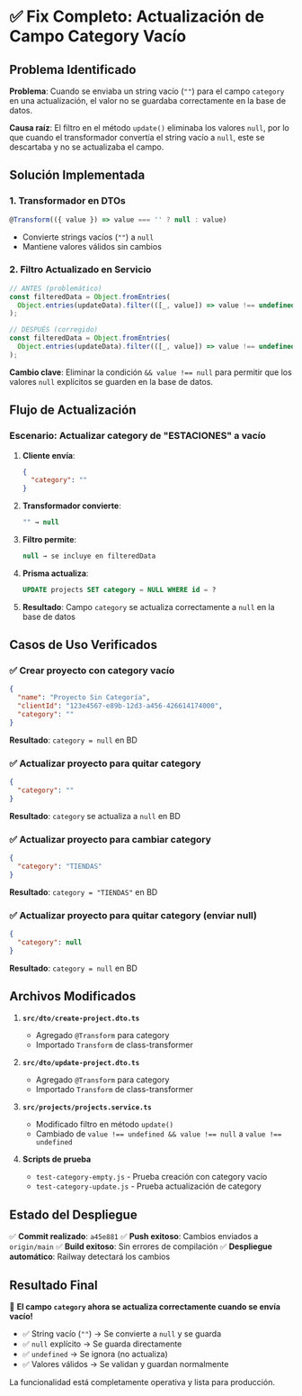 # ✅ Fix Completo: Actualización de Campo Category Vacío

## Problema Identificado

**Problema**: Cuando se enviaba un string vacío (`""`) para el campo `category` en una actualización, el valor no se guardaba correctamente en la base de datos.

**Causa raíz**: El filtro en el método `update()` eliminaba los valores `null`, por lo que cuando el transformador convertía el string vacío a `null`, este se descartaba y no se actualizaba el campo.

## Solución Implementada

### 1. **Transformador en DTOs**
```typescript
@Transform(({ value }) => value === '' ? null : value)
```
- Convierte strings vacíos (`""`) a `null`
- Mantiene valores válidos sin cambios

### 2. **Filtro Actualizado en Servicio**
```typescript
// ANTES (problemático)
const filteredData = Object.fromEntries(
  Object.entries(updateData).filter(([_, value]) => value !== undefined && value !== null)
);

// DESPUÉS (corregido)
const filteredData = Object.fromEntries(
  Object.entries(updateData).filter(([_, value]) => value !== undefined)
);
```

**Cambio clave**: Eliminar la condición `&& value !== null` para permitir que los valores `null` explícitos se guarden en la base de datos.

## Flujo de Actualización

### Escenario: Actualizar category de "ESTACIONES" a vacío

1. **Cliente envía**:
   ```json
   {
     "category": ""
   }
   ```

2. **Transformador convierte**:
   ```typescript
   "" → null
   ```

3. **Filtro permite**:
   ```typescript
   null → se incluye en filteredData
   ```

4. **Prisma actualiza**:
   ```sql
   UPDATE projects SET category = NULL WHERE id = ?
   ```

5. **Resultado**: Campo `category` se actualiza correctamente a `null` en la base de datos

## Casos de Uso Verificados

### ✅ Crear proyecto con category vacío
```json
{
  "name": "Proyecto Sin Categoría",
  "clientId": "123e4567-e89b-12d3-a456-426614174000",
  "category": ""
}
```
**Resultado**: `category = null` en BD

### ✅ Actualizar proyecto para quitar category
```json
{
  "category": ""
}
```
**Resultado**: `category` se actualiza a `null` en BD

### ✅ Actualizar proyecto para cambiar category
```json
{
  "category": "TIENDAS"
}
```
**Resultado**: `category = "TIENDAS"` en BD

### ✅ Actualizar proyecto para quitar category (enviar null)
```json
{
  "category": null
}
```
**Resultado**: `category = null` en BD

## Archivos Modificados

1. **`src/dto/create-project.dto.ts`**
   - Agregado `@Transform` para category
   - Importado `Transform` de class-transformer

2. **`src/dto/update-project.dto.ts`**
   - Agregado `@Transform` para category
   - Importado `Transform` de class-transformer

3. **`src/projects/projects.service.ts`**
   - Modificado filtro en método `update()`
   - Cambiado de `value !== undefined && value !== null` a `value !== undefined`

4. **Scripts de prueba**
   - `test-category-empty.js` - Prueba creación con category vacío
   - `test-category-update.js` - Prueba actualización de category

## Estado del Despliegue

✅ **Commit realizado**: `a45e881`
✅ **Push exitoso**: Cambios enviados a `origin/main`
✅ **Build exitoso**: Sin errores de compilación
✅ **Despliegue automático**: Railway detectará los cambios

## Resultado Final

🎉 **El campo `category` ahora se actualiza correctamente cuando se envía vacío!**

- ✅ String vacío (`""`) → Se convierte a `null` y se guarda
- ✅ `null` explícito → Se guarda directamente
- ✅ `undefined` → Se ignora (no actualiza)
- ✅ Valores válidos → Se validan y guardan normalmente

La funcionalidad está completamente operativa y lista para producción. 